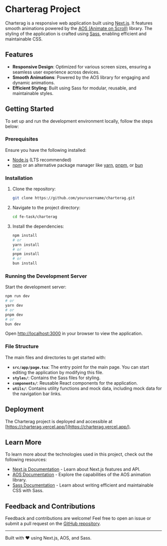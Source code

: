 # Charterag Project

Charterag is a responsive web application built using [Next.js](https://nextjs.org). It features smooth animations powered by the [AOS (Animate on Scroll)](https://michalsnik.github.io/aos/) library. The styling of the application is crafted using [Sass](https://sass-lang.com), enabling efficient and maintainable CSS.

## Features

- **Responsive Design**: Optimized for various screen sizes, ensuring a seamless user experience across devices.
- **Smooth Animations**: Powered by the AOS library for engaging and dynamic animations.
- **Efficient Styling**: Built using Sass for modular, reusable, and maintainable styles.

## Getting Started

To set up and run the development environment locally, follow the steps below:

### Prerequisites

Ensure you have the following installed:

- [Node.js](https://nodejs.org) (LTS recommended)
- [npm](https://www.npmjs.com/) or an alternative package manager like [yarn](https://yarnpkg.com), [pnpm](https://pnpm.io), or [bun](https://bun.sh)

### Installation

1. Clone the repository:

   ```bash
   git clone https://github.com/yourusername/charterag.git
   ```

2. Navigate to the project directory:

   ```bash
   cd fe-task/charterag
   ```

3. Install the dependencies:

   ```bash
   npm install
   # or
   yarn install
   # or
   pnpm install
   # or
   bun install
   ```

### Running the Development Server

Start the development server:

```bash
npm run dev
# or
yarn dev
# or
pnpm dev
# or
bun dev
```

Open [http://localhost:3000](http://localhost:3000) in your browser to view the application.

### File Structure

The main files and directories to get started with:

- **`src/app/page.tsx`**: The entry point for the main page. You can start editing the application by modifying this file.
- **`styles/`**: Contains the Sass files for styling.
- **`components/`**: Reusable React components for the application.
- **`utils/`**: Contains utility functions and mock data, including mock data for the navigation bar links.

## Deployment

The Charterag project is deployed and accessible at [https://charterag.vercel.app/](https://charterag.vercel.app/).

## Learn More

To learn more about the technologies used in this project, check out the following resources:

- [Next.js Documentation](https://nextjs.org/docs) - Learn about Next.js features and API.
- [AOS Documentation](https://michalsnik.github.io/aos/) - Explore the capabilities of the AOS animation library.
- [Sass Documentation](https://sass-lang.com/documentation) - Learn about writing efficient and maintainable CSS with Sass.

## Feedback and Contributions

Feedback and contributions are welcome! Feel free to open an issue or submit a pull request on the [GitHub repository](https://github.com/yourusername/fe-task).

---

Built with ❤️ using Next.js, AOS, and Sass.
